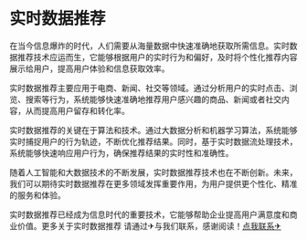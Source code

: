 # 实时数据推荐

在当今信息爆炸的时代，人们需要从海量数据中快速准确地获取所需信息。实时数据推荐技术应运而生，它能够根据用户的实时行为和偏好，及时将个性化推荐内容展示给用户，提高用户体验和信息获取效率。

实时数据推荐主要应用于电商、新闻、社交等领域。通过分析用户的实时点击、浏览、搜索等行为，系统能够快速准确地推荐用户感兴趣的商品、新闻或者社交内容，从而提高用户留存和转化率。

实时数据推荐的关键在于算法和技术。通过大数据分析和机器学习算法，系统能够实时捕捉用户的行为轨迹，不断优化推荐结果。同时，基于实时数据流处理技术，系统能够快速响应用户行为，确保推荐结果的实时性和准确性。

随着人工智能和大数据技术的不断发展，实时数据推荐技术也在不断创新。未来，我们可以期待实时数据推荐在更多领域发挥重要作用，为用户提供更个性化、精准的服务和体验。

实时数据推荐已经成为信息时代的重要技术，它能够帮助企业提高用户满意度和商业价值。更多关于实时数据推荐 请通过✈与我们联系，感谢阅读！[点我联系✈](https://www.G208.com)